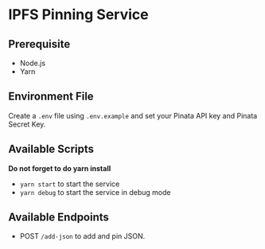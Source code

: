 # IPFS Pinning Service

## Prerequisite

- Node.js
- Yarn

## Environment File

Create a `.env` file using `.env.example` and set your Pinata API key and Pinata Secret Key.

## Available Scripts

**Do not forget to do yarn install**

- `yarn start` to start the service
- `yarn debug` to start the service in debug mode

## Available Endpoints

- POST `/add-json` to add and pin JSON.
